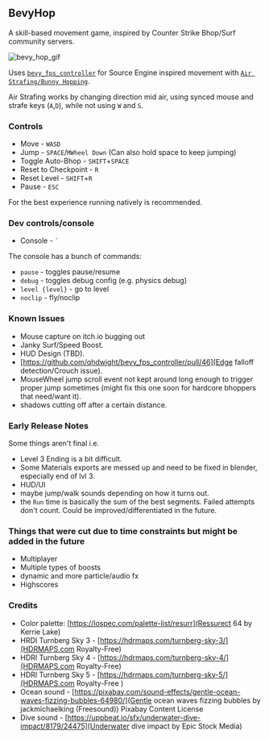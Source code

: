 
## BevyHop

A skill-based movement game, inspired by Counter Strike Bhop/Surf community servers.

![bevy_hop_gif](bevy_hop_gif.gif)

Uses [`bevy_fps_controller`](https://github.com/qhdwight/bevy_fps_controller) for Source Engine inspired movement with [`Air Strafing/Bunny Hopping`](https://adrianb.io/2015/02/14/bunnyhop.html).

Air Strafing works by changing direction mid air, using synced mouse and strafe keys (`A`,`D`), while not using `W` and `S`.


### Controls

- Move - `WASD`
- Jump - `SPACE`/`MWheel Down` (Can also hold space to keep jumping)
- Toggle Auto-Bhop - `SHIFT`+`SPACE`
- Reset to Checkpoint - `R`
- Reset Level - `SHIFT`+`R`
- Pause - `ESC`

For the best experience running natively is recommended.

### Dev controls/console

- Console - ``` ` ```

The console has a bunch of commands:

- `pause` - toggles pause/resume
- `debug` - toggles debug config (e.g. physics debug)
- `level {level}` - go to level
- `noclip` - fly/noclip

### Known Issues

- Mouse capture on itch.io bugging out
- Janky Surf/Speed Boost.
- HUD Design (TBD).
- [https://github.com/qhdwight/bevy_fps_controller/pull/46](Edge falloff detection/Crouch issue).
- MouseWheel jump scroll event not kept around long enough to trigger proper jump sometimes (might fix this one soon for hardcore bhoppers that need/want it).
- shadows cutting off after a certain distance.

### Early Release Notes

Some things aren't final i.e.
 - Level 3 Ending is a bit difficult.
 - Some Materials exports are messed up and need to be fixed in blender, especially end of lvl 3.
 - HUD/UI
 - maybe jump/walk sounds depending on how it turns out.
 - the `Run` time is basically the sum of the best segments. Failed attempts don't count. Could be improved/differentiated in the future.


### Things that were cut due to time constraints but might be added in the future

- Multiplayer
- Multiple types of boosts
- dynamic and more particle/audio fx
- Highscores


### Credits

- Color palette: [https://lospec.com/palette-list/resurr](Ressurect 64 by Kerrie Lake)
- HRDI Turnberg Sky 3 - [https://hdrmaps.com/turnberg-sky-3/](HDRMAPS.com Royalty-Free)
- HDRI Turnberg Sky 4 -  [https://hdrmaps.com/turnberg-sky-4/](HDRMAPS.com Royalty-Free)
- HDRI Turnberg Sky 5 - [https://hdrmaps.com/turnberg-sky-5/](HDRMAPS.com Royalty-Free )
- Ocean sound - [https://pixabay.com/sound-effects/gentle-ocean-waves-fizzing-bubbles-64980/](Gentle ocean waves fizzing bubbles by jackmichaelking (Freesound)) Pixabay Content License
- Dive sound - [https://uppbeat.io/sfx/underwater-dive-impact/8179/24475](Underwater dive impact by Epic Stock Media)
